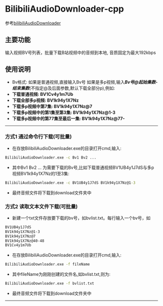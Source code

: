 # BilibiliAudioDownloader-cpp
参考[bilibiliAudioDownloader](https://github.com/nuster1128/bilibiliAudioDownloader)

## 主要功能
输入视频BV号列表，批量下载B站视频中的音频到本地, 音质固定为最大192kbps
## 使用说明

- Bv格式:
如果是普通视频,直接输入Bv号
如果是多p视频,输入***Bv号@起始集数-结束集数***(不指定@及后面参数,默认下载全部分p),例如:
- **下载普通视频: BV1Cv4y1m7Ub**
- **下载全部多p视频: BV1k94y1X7Nz**
- **下载多p视频中第7集: BV1k94y1X7Nz@7**
- **下载多p视频中的第1集至第3集: BV1k94y1X7Nz@1-3**
- **下载多p视频中的第77集至最后一集: BV1k94y1X7Nz@77-**

---

### 方式1 通过命令行下载(可批量)
- 在存放BilibiliAudioDownloader.exe的目录打开cmd,输入:
``` cmd
BilibiliAudioDownloader.exe -c Bv1 Bv2 ...
```

- 其中Bv1 Bv2 ... 为需要下载的Bv号,比如下载普通视频BV1UB4y1J7dS与多p视频BV1k94y1X7Nz的1至3集:
``` cmd
BilibiliAudioDownloader.exe -c BV1UB4y1J7dS BV1k94y1X7Nz@1-3
```

- 最终音频文件将下载到download文件夹中

### 方式2 读取文本文件下载(可批量)

- 新建一个txt文件存放要下载的bv号，如bvlist.txt。每行输入一个bv号，如
``` txt
BV1UB4y1J7dS
BV1k94y1X7Nz@1-3
BV1k94y1X7Nz@7
BV1k94y1X7Nz@40-48
BV1Cv4y1m7Ub
```
- 在存放BilibiliAudioDownloader.exe的目录打开cmd,输入:
``` cmd
BilibiliAudioDownloader.exe -f fileName
```
- 其中fileName为刚刚创建的文件名,如bvlist.txt,则为:
``` cmd
BilibiliAudioDownloader.exe -f bvlist.txt
```

- 最终音频文件将下载到download文件夹中

---

